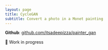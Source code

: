 ```yaml
---
layout: page
title: CycleGAN
subtitle: Convert a photo in a Monet painting
---
```

**Github**: [github.com/itsadeepizza/painter_gan](https://github.com/itsadeepizza/painter_gan)

🚧 Work in progress